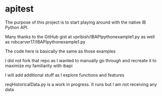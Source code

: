 # apitest
The purpose of this project is to start playing around with the native IB Python API.

Many thanks to the GitHub gist at vpribish/IBAPIpythonexample1.py
as well as  robcarver17/IBAPIpythonexample1.py

The code here is basically the same as those examples

I did not fork that repo as I wanted to manually go through and
recreate it to maximize my familiarity with ibapi

I will add additional stuff as I explore functions and features

reqHistoricalData.py is a work in progress.  It runs but I am not receiving any data

